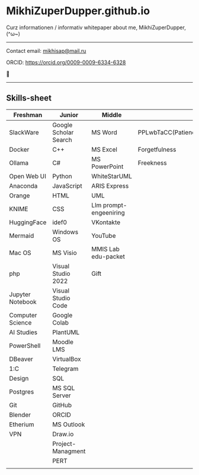 # MikhiZuperDupper.github.io
Curz informationen / informativ whitepaper about me, MikhiZuperDupper, (^ω~)

----
Contact email: mikhisap@mail.ru

ORCID: https://orcid.org/0009-0009-6334-6328

🌈

----

## Skills-sheet

| Freshman            | Junior                 | Middle                 | Senior                                                                     |
|---------------------|------------------------|------------------------|----------------------------------------------------------------------------|
| SlackWare           | Google Scholar Search  | MS Word                | PPLwbTaCC(PatiencePoliteLieWithoutBlushingTheAudacityCalmnessCommunication)|
| Docker              | C++                    | MS Excel               | Forgetfulness                                                              |
| Ollama              | C#                     | MS PowerPoint          | Freekness                                                                  |
| Open Web UI         | Python                 | WhiteStarUML           |                                                                            |
| Anaconda            | JavaScript             | ARIS Express           |                                                                            |
| Orange              | HTML                   | UML                    |                                                                            |
| KNIME               | CSS                    | Llm prompt-engeeniring |                                                                            |
| HuggingFace         | idef0                  | VKontakte              |                                                                            |
| Mermaid             | Windows OS             | YouTube                |                                                                            |
| Mac OS              | MS Visio               | MMIS Lab edu-packet    |                                                                            |
| php                 | Visual Studio 2022     | Gift                   |                                                                            |
| Jupyter Notebook    | Visual Studio Code     |                        |                                                                            |
| Computer Science    | Google Colab           |                        |                                                                            |
| AI Studies          | PlantUML               |                        |                                                                            |
| PowerShell          | Moodle LMS             |                        |                                                                            |
| DBeaver             | VirtualBox             |                        |                                                                            |
| 1:С                 | Telegram               |                        |                                                                            |
| Design              | SQL                    |                        |                                                                            |
| Postgres            | MS SQL Server          |                        |                                                                            |
| Git                 | GitHub                 |                        |                                                                            |
| Blender             | ORCID                  |                        |                                                                            |
| Etherium            | MS Outlook             |                        |                                                                            |
| VPN                 | Draw.io                |                        |                                                                            |
|                     | Project-Managment      |                        |                                                                            |
|                     | PERT                   |                        |                                                                            |
|                     |                        |                        |                                                                            |

